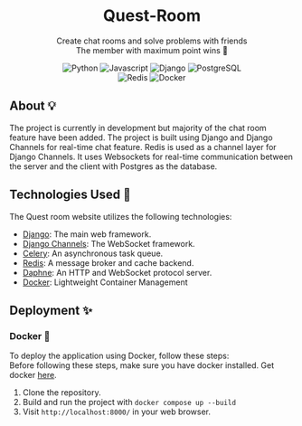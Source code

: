 <h1 align='center'> Quest-Room </h1>

<p align='center'> Create chat rooms and solve problems with friends 
<br> The member with maximum point wins 🚀
</p> 

<p align='center'>
    <img alt="Python" src="https://img.shields.io/badge/python-356f9f?style=for-the-badge&logo=python&logoColor=ffdd54" />
    <img alt="Javascript" src="https://img.shields.io/badge/JavaScript-F7DF1E?logo=JavaScript&logoColor=black&style=for-the-badge" />
    <img alt="Django" src="https://img.shields.io/badge/Django-092E20?logo=django&logoColor=fff&style=for-the-badge" />
    <img alt="PostgreSQL" src="https://img.shields.io/badge/PostgreSQL-336791?logo=postgresql&logoColor=white&style=for-the-badge" /><br>
    <img alt="Redis" src="https://img.shields.io/badge/redis-%23DD0031.svg?style=for-the-badge&logo=redis&logoColor=white" />
    <img alt="Docker" src="https://img.shields.io/badge/docker-%230db7ed.svg?style=for-the-badge&logo=docker&logoColor=white"/>
</p>

## About 💡
The project is currently in development but majority of the chat room feature have been added.
The project is built using Django and Django Channels for real-time chat feature. Redis is used as a channel layer for Django Channels. It uses Websockets for real-time communication between the server and the client with Postgres as the database.

## Technologies Used 🚀
The Quest room website utilizes the following technologies:

- [Django](https://www.djangoproject.com/): The main web framework.
- [Django Channels](https://github.com/django/channels): The WebSocket framework.
- [Celery](http://www.celeryproject.org/): An asynchronous task queue.
- [Redis](https://redis.io/): A message broker and cache backend.
- [Daphne](https://github.com/django/daphne): An HTTP and WebSocket protocol server.
- [Docker](https://www.docker.com): Lightweight Container Management

## Deployment ✨
### Docker 🐋
To deploy the application using Docker, follow these steps:<br>
Before following these steps, make sure you have docker installed. Get docker [here](https://www.docker.com/get-started/).
1. Clone the repository.
2. Build and run the project with `docker compose up --build`
3. Visit `http://localhost:8000/` in your web browser.
